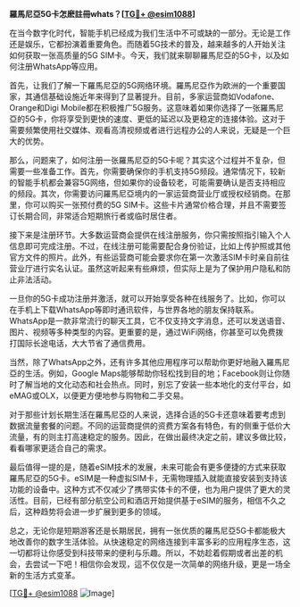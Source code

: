 **羅馬尼亞5G卡怎麽註冊whats？[[TG💪+ @esim1088](https://t.me/s/esim1088)]**

在当今数字化时代，智能手机已经成为我们生活中不可或缺的一部分。无论是工作还是娱乐，它都扮演着重要角色。而随着5G技术的普及，越来越多的人开始关注如何获取一张高质量的5G SIM卡。今天，我们就来聊聊羅馬尼亞的5G卡，以及如何注册WhatsApp等应用。

首先，让我们了解一下羅馬尼亞的5G网络环境。羅馬尼亞作为欧洲的一个重要国家，其通信基础设施近年来得到了显著提升。目前，多家运营商如Vodafone、Orange和Digi Mobile都在积极推广5G服务。这意味着如果你选择了一张羅馬尼亞的5G卡，你将享受到更快的速度、更低的延迟以及更稳定的连接体验。这对于需要频繁使用社交媒体、观看高清视频或者进行远程办公的人来说，无疑是一个巨大的优势。

那么，问题来了，如何注册一张羅馬尼亞的5G卡呢？其实这个过程并不复杂，但需要一些准备工作。首先，你需要确保你的手机支持5G频段。通常情况下，较新的智能手机都会兼容5G网络，但如果你的设备较老，可能需要确认是否支持相应的频段。其次，你需要访问羅馬尼亞境内的一家运营商营业厅或授权经销商。在那里，你可以购买一张预付费的5G SIM卡。这些卡片通常价格合理，并且不需要签订长期合同，非常适合短期旅行者或临时居住者。

接下来是注册环节。大多数运营商会提供在线注册服务，你只需按照指引输入个人信息即可完成注册。不过，在线注册可能需要配合身份验证，比如上传护照或其他官方文件的照片。此外，有些运营商可能会要求你在第一次激活SIM卡时亲自前往营业厅进行实名认证。虽然这听起来有些麻烦，但实际上是为了保护用户隐私和防止非法活动。

一旦你的5G卡成功注册并激活，就可以开始享受各种在线服务了。比如，你可以在手机上下载WhatsApp等即时通讯软件，与世界各地的朋友保持联系。WhatsApp是一款非常流行的聊天工具，它不仅支持文字消息，还可以发送语音、图片、视频等多种类型的内容。更重要的是，通过WiFi网络，你甚至可以免费拨打国际长途电话，大大节省了通信费用。

当然，除了WhatsApp之外，还有许多其他应用程序可以帮助你更好地融入羅馬尼亞的生活。例如，Google Maps能够帮助你轻松找到目的地；Facebook则让你随时了解当地的文化动态和社会热点。同时，别忘了安装一些本地化的支付平台，如eMAG或OLX，以便更方便地参与购物和二手交易。

对于那些计划长期生活在羅馬尼亞的人来说，选择合适的5G卡还意味着要考虑到数据流量套餐的问题。不同的运营商提供的资费方案各有特色，有的侧重于低价大流量，有的则主打高速稳定的服务。因此，在做出最终决定之前，建议多做比较，看看哪家更适合自己的需求。

最后值得一提的是，随着eSIM技术的发展，未来可能会有更多便捷的方式来获取羅馬尼亞的5G卡。eSIM是一种虚拟SIM卡，无需物理插入就能直接安装到支持该功能的设备中。这种方式不仅减少了携带实体卡的不便，也为用户提供了更大的灵活性。目前，已经有部分航空公司和酒店开始提供基于eSIM的服务，相信不久之后，这种趋势将会进一步扩展到更多的领域。

总之，无论你是短期游客还是长期居民，拥有一张优质的羅馬尼亞5G卡都能极大地改善你的数字生活体验。从快速稳定的网络连接到丰富多彩的应用程序生态，这一切都将让你感受到科技带来的便利与乐趣。所以，不妨趁着假期或者出差的机会，去尝试一下吧！相信你会发现，這不仅仅是一次简单的网络升级，更是一场全新的生活方式变革。

[[TG💪+ @esim1088](https://t.me/s/esim1088) ![Image](https://i.postimg.cc/4NQfJmqS/Snipaste-2025-05-13-00-14-12.png)]